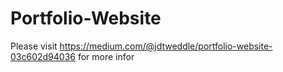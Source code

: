 # Portfolio-Website

Please visit https://medium.com/@jdtweddle/portfolio-website-03c602d94036 for more infor 
